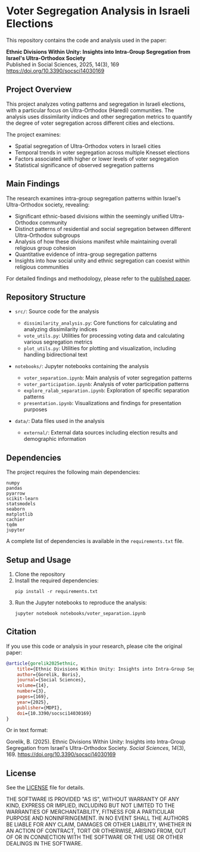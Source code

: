 # Voter Segregation Analysis in Israeli Elections

This repository contains the code and analysis used in the paper:

**Ethnic Divisions Within Unity: Insights into Intra-Group Segregation from Israel's Ultra-Orthodox Society**  
Published in Social Sciences, 2025, 14(3), 169  
https://doi.org/10.3390/socsci14030169

## Project Overview

This project analyzes voting patterns and segregation in Israeli elections, with a particular focus on Ultra-Orthodox (Haredi) communities. The analysis uses dissimilarity indices and other segregation metrics to quantify the degree of voter segregation across different cities and elections.

The project examines:
- Spatial segregation of Ultra-Orthodox voters in Israeli cities
- Temporal trends in voter segregation across multiple Knesset elections
- Factors associated with higher or lower levels of voter segregation
- Statistical significance of observed segregation patterns

## Main Findings

The research examines intra-group segregation patterns within Israel's Ultra-Orthodox society, revealing:

- Significant ethnic-based divisions within the seemingly unified Ultra-Orthodox community
- Distinct patterns of residential and social segregation between different Ultra-Orthodox subgroups
- Analysis of how these divisions manifest while maintaining overall religious group cohesion
- Quantitative evidence of intra-group segregation patterns
- Insights into how social unity and ethnic segregation can coexist within religious communities

For detailed findings and methodology, please refer to the [published paper](https://doi.org/10.3390/socsci14030169).

## Repository Structure

- `src/`: Source code for the analysis
  - `dissimilarity_analysis.py`: Core functions for calculating and analyzing dissimilarity indices
  - `vote_utils.py`: Utilities for processing voting data and calculating various segregation metrics
  - `plot_utils.py`: Utilities for plotting and visualization, including handling bidirectional text

- `notebooks/`: Jupyter notebooks containing the analysis
  - `voter_separation.ipynb`: Main analysis of voter segregation patterns
  - `voter_participation.ipynb`: Analysis of voter participation patterns
  - `explore_ralab_separation.ipynb`: Exploration of specific separation patterns
  - `presentation.ipynb`: Visualizations and findings for presentation purposes

- `data/`: Data files used in the analysis
  - `external/`: External data sources including election results and demographic information

## Dependencies

The project requires the following main dependencies:

```
numpy
pandas
pyarrow
scikit-learn
statsmodels
seaborn
matplotlib
cachier
tqdm
jupyter
```

A complete list of dependencies is available in the `requirements.txt` file.

## Setup and Usage

1. Clone the repository
2. Install the required dependencies:
   ```
   pip install -r requirements.txt
   ```
3. Run the Jupyter notebooks to reproduce the analysis:
   ```
   jupyter notebook notebooks/voter_separation.ipynb
   ```

## Citation

If you use this code or analysis in your research, please cite the original paper:

```bibtex
@article{gorelik2025ethnic,
    title={Ethnic Divisions Within Unity: Insights into Intra-Group Segregation from Israel's Ultra-Orthodox Society},
    author={Gorelik, Boris},
    journal={Social Sciences},
    volume={14},
    number={3},
    pages={169},
    year={2025},
    publisher={MDPI},
    doi={10.3390/socsci14030169}
}
```

Or in text format:

Gorelik, B. (2025). Ethnic Divisions Within Unity: Insights into Intra-Group Segregation from Israel's Ultra-Orthodox Society. *Social Sciences*, *14*(3), 169. https://doi.org/10.3390/socsci14030169

## License

See the [LICENSE](LICENSE) file for details.

THE SOFTWARE IS PROVIDED "AS IS", WITHOUT WARRANTY OF ANY KIND, EXPRESS OR IMPLIED, INCLUDING BUT NOT LIMITED TO THE WARRANTIES OF MERCHANTABILITY, FITNESS FOR A PARTICULAR PURPOSE AND NONINFRINGEMENT. IN NO EVENT SHALL THE AUTHORS BE LIABLE FOR ANY CLAIM, DAMAGES OR OTHER LIABILITY, WHETHER IN AN ACTION OF CONTRACT, TORT OR OTHERWISE, ARISING FROM, OUT OF OR IN CONNECTION WITH THE SOFTWARE OR THE USE OR OTHER DEALINGS IN THE SOFTWARE. 